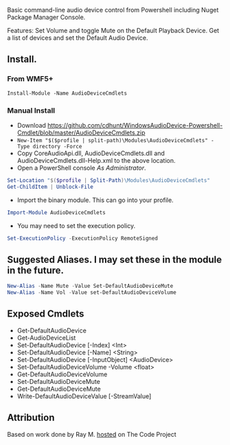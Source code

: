 Basic command-line audio device control from Powershell including Nuget Package Manager Console.

Features: Set Volume and toggle Mute on the Default Playback Device. Get a list of devices and set the Default Audio Device.

## Install.

### From WMF5+

    Install-Module -Name AudioDeviceCmdlets
    
### Manual Install

* Download https://github.com/cdhunt/WindowsAudioDevice-Powershell-Cmdlet/blob/master/AudioDeviceCmdlets.zip
* `New-Item "$($profile | split-path)\Modules\AudioDeviceCmdlets" -Type directory -Force`
* Copy CoreAudioApi.dll, AudioDeviceCmdlets.dll and AudioDeviceCmdlets.dll-Help.xml to the above location.
* Open a PowerShell console *As Administrator*.

```powershell
Set-Location "$($profile | Split-Path)\Modules\AudioDeviceCmdlets"
Get-ChildItem | Unblock-File
```

* Import the binary module. This can go into your profile.
        
```powershell
Import-Module AudioDeviceCmdlets
```

* You may need to set the execution policy.

```powershell
Set-ExecutionPolicy -ExecutionPolicy RemoteSigned
```

## Suggested Aliases. I may set these in the module in the future.

```powershell
New-Alias -Name Mute -Value Set-DefaultAudioDeviceMute
New-Alias -Name Vol -Value set-DefaultAudioDeviceVolume
```

## Exposed Cmdlets
* Get-DefaultAudioDevice
* Get-AudioDeviceList
* Set-DefaultAudioDevice [-Index] &lt;Int&gt;
* Set-DefaultAudioDevice [-Name] &lt;String&gt;
* Set-DefaultAudioDevice [-InputObject] &lt;AudioDevice&gt;
* Set-DefaultAudioDeviceVolume -Volume &lt;float&gt;
* Get-DefaultAudioDeviceVolume
* Set-DefaultAudioDeviceMute
* Get-DefaultAudioDeviceMute
* Write-DefaultAudioDeviceValue [-StreamValue]

## Attribution
Based on work done by Ray M. <a href="http://www.codeproject.com/Articles/18520/Vista-Core-Audio-API-Master-Volume-Control">hosted</a> on The Code Project
